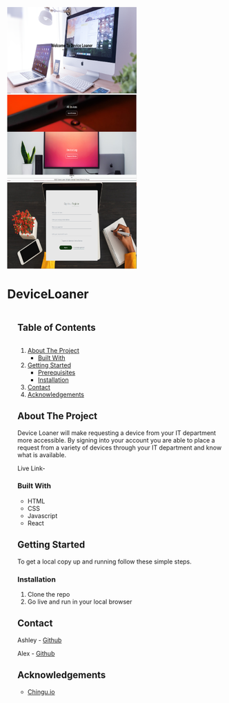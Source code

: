 <img src="RImages\landing-page.PNG" width = "300" height="200">
<img src="RImages\landing-page2.png" width = "300" height="200">
<img src="RImages\sign-up.png" width = "300" height="200">
<h1>DeviceLoaner</h1>
<ol>
  
<!--===== TABLE OF CONTENTS =====-->

  <summary><h2 style="display: inline-block">Table of Contents</h2></summary>
  <ol>
    <li>
      <a href="#about-the-project">About The Project</a>
      <ul>
        <li><a href="#built-with">Built With</a></li>
      </ul>
    </li>
    <li>
      <a href="#getting-started">Getting Started</a>
      <ul>
        <li><a href="#prerequisites">Prerequisites</a></li>
        <li><a href="#installation">Installation</a></li>
      </ul>
    </li>
    <li><a href="#contact">Contact</a></li>
    <li><a href="#acknowledgements">Acknowledgements</a></li>
  </ol>
</details>

<!--===== ABOUT THE PROJECT =====-->

## About The Project

Device Loaner will make requesting a device from your IT department more accessible. By signing into your account you are able to place a request from a variety of devices through your IT department and know what is available.

Live Link-

### Built With

- HTML
- CSS
- Javascript
- React

<!--===== GETTING STARTED =====-->

## Getting Started

To get a local copy up and running follow these simple steps.

### Installation

1. Clone the repo
2. Go live and run in your local browser

<!--===== CONTACT =====-->

## Contact

Ashley - <a href="https://github.com/ach0319">Github</a>

Alex - <a href="https://github.com/Alex-Reitz">Github</a>

<!--===== ACKNOWLEDGEMENTS =====-->

## Acknowledgements

- [Chingu.io](https://chingu.io)
